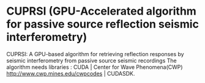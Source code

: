 # CUPRSI (GPU-Accelerated algorithm for passive source reflection seismic interferometry)
CUPRSI: A GPU-based algorithm for retrieving reflection responses by seismic interferometry from passive source seismic recordings
The algorithm needs libraries :
CUDA |
Center for Wave Phenomena(CWP) http://www.cwp.mines.edu/cwpcodes |
CUDASDK.
